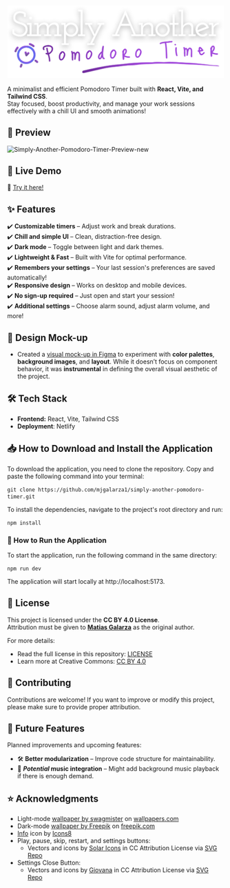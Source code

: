 <p align="center">
  <img src="src/assets/imgs/simply-another-pomodoro-timer-logo.svg" alt="Simply Another Pomodoro Timer Logo">
</p>

A minimalist and efficient Pomodoro Timer built with **React, Vite, and Tailwind CSS**.  
Stay focused, boost productivity, and manage your work sessions effectively with a chill UI and smooth animations!

## 📸 Preview
<img src="https://i.ibb.co/yngb03YP/Simply-Another-Pomodoro-Timer-Preview-new.gif" alt="Simply-Another-Pomodoro-Timer-Preview-new" border="0">

## 🚀 Live Demo
🔗 [Try it here!](https://simplyanotherpomodorotimer.netlify.app)

## ✨ Features
✔️ **Customizable timers** – Adjust work and break durations.  
✔️ **Chill and simple UI** – Clean, distraction-free design.  
✔️ **Dark mode** – Toggle between light and dark themes.  
✔️ **Lightweight & Fast** – Built with Vite for optimal performance.  
✔️ **Remembers your settings** – Your last session's preferences are saved automatically!  
✔️ **Responsive design** – Works on desktop and mobile devices.  
✔️ **No sign-up required** – Just open and start your session!  
✔️ **Additional settings** – Choose alarm sound, adjust alarm volume, and more!

## 🎨 Design Mock-up
- Created a [visual mock-up in Figma](https://www.figma.com/design/EYVeSmRDg4Uk5BdWecdPKL/Simply-Another-Pomodoro-Timer?node-id=1-2&t=LFMUzlLgbap1HG73-1) to experiment with **color palettes**, **background images**, and **layout**. While it doesn’t focus on component behavior, it was **instrumental** in defining the overall visual aesthetic of the project.

## 🛠️ Tech Stack
- **Frontend:** React, Vite, Tailwind CSS  
- **Deployment**: Netlify

## 📥 How to Download and Install the Application
To download the application, you need to clone the repository. Copy and paste the following command into your terminal:  
```
git clone https://github.com/mjgalarza1/simply-another-pomodoro-timer.git
```
To install the dependencies, navigate to the project's root directory and run:
```
npm install
```
### 🚀 How to Run the Application
To start the application, run the following command in the same directory:
```
npm run dev
```
The application will start locally at http://localhost:5173.

## 📜 License
This project is licensed under the **CC BY 4.0 License**.  
Attribution must be given to **[Matias Galarza](https://github.com/mjgalarza1)** as the original author.

For more details:
- Read the full license in this repository: [LICENSE](https://github.com/mjgalarza1/simply-another-pomodoro-timer/blob/main/LICENSE)
- Learn more at Creative Commons: [CC BY 4.0](https://creativecommons.org/licenses/by/4.0/)

## 🙌 Contributing
Contributions are welcome! If you want to improve or modify this project, please make sure to provide proper attribution.

## 🔮 Future Features
Planned improvements and upcoming features:

- 🛠️ **Better modularization** – Improve code structure for maintainability.
- 🎵 ***Potential* music integration** – Might add background music playback if there is enough demand.

## ⭐ Acknowledgments  
- Light-mode [wallpaper by swagmister](https://wallpapers.com/wallpapers/pastel-watercolor-q4u3pgnrn42zo6zb.html) on [wallpapers.com](https://www.wallpapers.com)
- Dark-mode [wallpaper by Freepik](https://www.freepik.com/free-vector/night-starry-sky-background_3799982.htm#fromView=image_search_similar&page=2&position=22&uuid=416ddf40-0346-408d-8f83-fbc8aa356b3a) on [freepik.com](https://www.freepik.com)
- [Info](https://icons8.com/icon/lr0VUxUGGB6L/info) icon by [Icons8](https://icons8.com)
- Play, pause, skip, restart, and settings buttons:
  - Vectors and icons by [Solar Icons](https://www.figma.com/community/file/1166831539721848736) in CC Attribution License via [SVG Repo](https://www.svgrepo.com)
- Settings Close Button:
  - Vectors and icons by [Giovana](https://www.figma.com/@d12da0b9_b193_4) in CC Attribution License via [SVG Repo](https://www.svgrepo.com)
